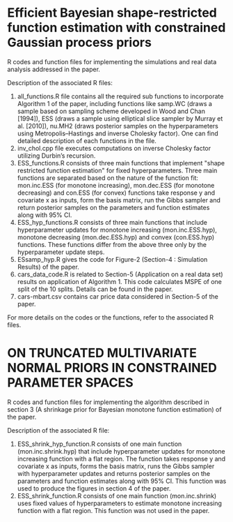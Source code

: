 # Efficient Bayesian shape-restricted function estimation with constrained Gaussian process priors

R codes and function files for implementing the simulations and real data analysis addressed in the paper.

Description of the associated R files:

1. all_functions.R file contains all the required sub functions to incorporate Algorithm 1 of the paper, including functions like samp.WC    (draws a sample based on sampling scheme developed in Wood and Chan [1994]), ESS (draws a sample using elliptical slice sampler by        Murray et al. [2010]), nu.MH2 (draws posterior samples on the hyperparameters using Metropolis–Hastings and inverse Cholesky factor).      One can find detailed description of each functions in the file.
2. inv_chol.cpp file executes computations on inverse Cholesky factor utilizing Durbin’s recursion.
3. ESS_functions.R consists of three main functions that implement "shape restricted function estimation" for fixed hyperparameters. Three    main functions are separated based on the nature of the function fit: mon.inc.ESS (for monotone increasing), mon.dec.ESS (for monotone    decreasing) and con.ESS (for convex) functions take response y and covariate x as inputs, form the basis matrix, run the Gibbs sampler    and return posterior samples on the parameters and function estimates along with 95% CI.
4. ESS_hyp_functions.R consists of three main functions that include hyperparameter updates for monotone increasing (mon.inc.ESS.hyp),        monotone decreasing (mon.dec.ESS.hyp) and convex (con.ESS.hyp) functions. These functions differ from the above three only by the          hyperparameter update steps.
5. ESsamp_hyp.R gives the code for Figure-2 (Section-4 : Simulation Results) of the paper.
6. cars_data_code.R is related to Section-5 (Application on a real data set) results on application of Algorithm 1. This code calculates      MSPE of one split of the 10 splits. Details can be found in the paper.
7. cars-mbart.csv contains car price data considered in Section-5 of the paper.

For more details on the codes or the functions, refer to the associated R files.

# ON TRUNCATED MULTIVARIATE NORMAL PRIORS IN CONSTRAINED PARAMETER SPACES

R codes and function files for implementing the algorithm described in section 3 (A shrinkage prior for Bayesian monotone function estimation) of the paper.

Description of the associated R file:

1. ESS_shrink_hyp_function.R consists of one main function (mon.inc.shrink.hyp) that include hyperparameter updates for monotone              increasing function with a flat region. The function takes response y and covariate x as inputs, forms the basis matrix, runs the Gibbs    sampler with hyperparameter updates and returns posterior samples on the parameters and function estimates along with 95% CI. This        function was used to produce the figures in section 4 of the paper.
2. ESS_shrink_function.R consists of one main function (mon.inc.shrink) uses fixed values of hyperparameters to estimate monotone            increasing function with a flat region. This function was not used in the paper.
